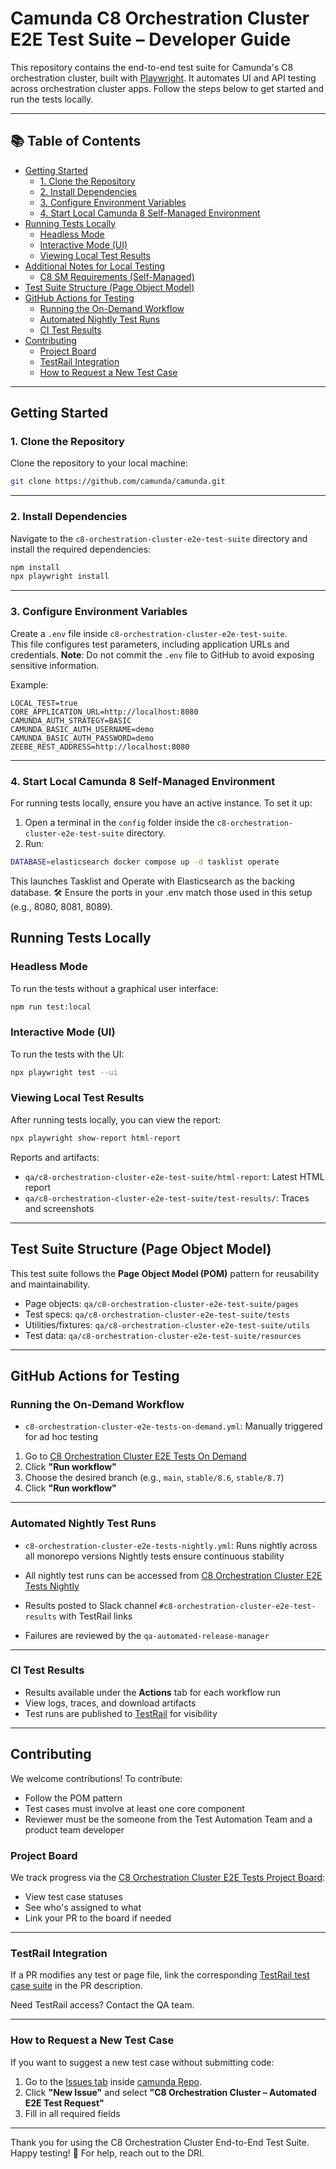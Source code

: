 # Camunda C8 Orchestration Cluster E2E Test Suite – Developer Guide

This repository contains the end-to-end test suite for Camunda's C8 orchestration cluster, built with [Playwright](https://playwright.dev/). It automates UI and API testing across orchestration cluster apps.
Follow the steps below to get started and run the tests locally.

---

## 📚 Table of Contents

- [Getting Started](#getting-started)
  - [1. Clone the Repository](#1-clone-the-repository)
  - [2. Install Dependencies](#2-install-dependencies)
  - [3. Configure Environment Variables](#3-configure-environment-variables)
  - [4. Start Local Camunda 8 Self-Managed Environment](#4-start-local-camunda-8-self-managed-environment)
- [Running Tests Locally](#running-tests-locally)
  - [Headless Mode](#headless-mode)
  - [Interactive Mode (UI)](#interactive-mode-ui)
  - [Viewing Local Test Results](#viewing-local-test-results)
- [Additional Notes for Local Testing](#additional-notes-for-local-testing)
  - [C8 SM Requirements (Self-Managed)](#c8-sm-requirements-self-managed)
- [Test Suite Structure (Page Object Model)](#test-suite-structure-page-object-model)
- [GitHub Actions for Testing](#github-actions-for-testing)
  - [Running the On-Demand Workflow](#running-the-on-demand-workflow)
  - [Automated Nightly Test Runs](#automated-nightly-test-runs)
  - [CI Test Results](#ci-test-results)
- [Contributing](#contributing)
  - [Project Board](#project-board)
  - [TestRail Integration](#testrail-integration)
  - [How to Request a New Test Case](#how-to-request-a-new-test-case)

---

## Getting Started

### 1. Clone the Repository

Clone the repository to your local machine:

```bash
git clone https://github.com/camunda/camunda.git
```

---

### 2. Install Dependencies

Navigate to the `c8-orchestration-cluster-e2e-test-suite` directory and install the required dependencies:

```bash
npm install
npx playwright install
```

---

### 3. Configure Environment Variables

Create a `.env` file inside `c8-orchestration-cluster-e2e-test-suite`.  
This file configures test parameters, including application URLs and credentials.
**Note**: Do not commit the `.env` file to GitHub to avoid exposing sensitive information.

Example:

```env
LOCAL_TEST=true
CORE_APPLICATION_URL=http://localhost:8080
CAMUNDA_AUTH_STRATEGY=BASIC
CAMUNDA_BASIC_AUTH_USERNAME=demo
CAMUNDA_BASIC_AUTH_PASSWORD=demo
ZEEBE_REST_ADDRESS=http://localhost:8080
```

---

### 4. Start Local Camunda 8 Self-Managed Environment

For running tests locally, ensure you have an active instance. To set it up:

1. Open a terminal in the `config` folder inside the `c8-orchestration-cluster-e2e-test-suite` directory.
2. Run:

```bash
DATABASE=elasticsearch docker compose up -d tasklist operate
```

This launches Tasklist and Operate with Elasticsearch as the backing database.
🛠️ Ensure the ports in your .env match those used in this setup (e.g., 8080, 8081, 8089).

## Running Tests Locally

### Headless Mode

To run the tests without a graphical user interface:

```bash
npm run test:local
```

### Interactive Mode (UI)

To run the tests with the UI:

```bash
npx playwright test --ui
```

### Viewing Local Test Results

After running tests locally, you can view the report:

```bash
npx playwright show-report html-report
```

Reports and artifacts:

- `qa/c8-orchestration-cluster-e2e-test-suite/html-report`: Latest HTML report
- `qa/c8-orchestration-cluster-e2e-test-suite/test-results/`: Traces and screenshots

---

## Test Suite Structure (Page Object Model)

This test suite follows the **Page Object Model (POM)** pattern for reusability and maintainability.

- Page objects: `qa/c8-orchestration-cluster-e2e-test-suite/pages`
- Test specs: `qa/c8-orchestration-cluster-e2e-test-suite/tests`
- Utilities/fixtures: `qa/c8-orchestration-cluster-e2e-test-suite/utils`
- Test data: `qa/c8-orchestration-cluster-e2e-test-suite/resources`

---

## GitHub Actions for Testing

### Running the On-Demand Workflow

- `c8-orchestration-cluster-e2e-tests-on-demand.yml`: Manually triggered for ad hoc testing

1. Go to [C8 Orchestration Cluster E2E Tests On Demand](https://github.com/camunda/camunda/actions/workflows/c8-orchestration-cluster-e2e-tests-on-demand.yml)
2. Click **"Run workflow"**
3. Choose the desired branch (e.g., `main`, `stable/8.6`, `stable/8.7`)
4. Click **"Run workflow"**

---

### Automated Nightly Test Runs

- `c8-orchestration-cluster-e2e-tests-nightly.yml`: Runs nightly across all monorepo versions
  Nightly tests ensure continuous stability

- All nightly test runs can be accessed from [C8 Orchestration Cluster E2E Tests Nightly](https://github.com/camunda/camunda/actions/workflows/c8-orchestration-cluster-e2e-tests-nightly.yml)

- Results posted to Slack channel `#c8-orchestration-cluster-e2e-test-results` with TestRail links

- Failures are reviewed by the `qa-automated-release-manager`

---

### CI Test Results

- Results available under the **Actions** tab for each workflow run
- View logs, traces, and download artifacts
- Test runs are published to [TestRail](https://camunda.testrail.com/index.php?/runs/overview/33) for visibility

---

## Contributing

We welcome contributions! To contribute:

- Follow the POM pattern
- Test cases must involve at least one core component
- Reviewer must be the someone from the Test Automation Team and a product team developer

### Project Board

We track progress via the [C8 Orchestration Cluster E2E Tests Project Board](https://github.com/orgs/camunda/projects/178/views/1):

- View test case statuses
- See who's assigned to what
- Link your PR to the board if needed

---

### TestRail Integration

If a PR modifies any test or page file, link the corresponding [TestRail test case suite](https://camunda.testrail.com/index.php?/suites/view/17050) in the PR description.

Need TestRail access? Contact the QA team.

---

### How to Request a New Test Case

If you want to suggest a new test case without submitting code:

1. Go to the [Issues tab](https://github.com/camunda/camunda/issues) inside [camunda Repo](https://github.com/camunda/camunda).
2. Click **"New Issue"** and select **"C8 Orchestration Cluster – Automated E2E Test Request"**
3. Fill in all required fields

---

Thank you for using the C8 Orchestration Cluster End-to-End Test Suite.  
Happy testing! 🚀 For help, reach out to the DRI.
